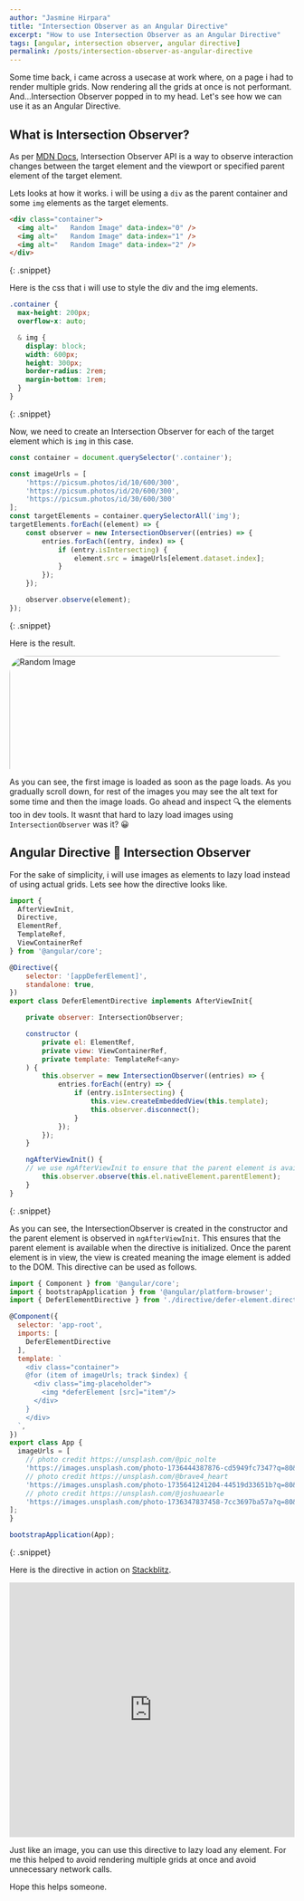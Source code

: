 ```yaml
---
author: "Jasmine Hirpara"
title: "Intersection Observer as an Angular Directive"
excerpt: "How to use Intersection Observer as an Angular Directive"
tags: [angular, intersection observer, angular directive]
permalink: /posts/intersection-observer-as-angular-directive
---
```


Some time back, i came across a usecase at work where, on a page i had to render multiple grids. Now rendering all the grids at once is not performant. And...Intersection Observer popped in to my head. Let's see how we can use it as an Angular Directive.

## What is Intersection Observer?

As per <a href="https://developer.mozilla.org/en-US/docs/Web/API/IntersectionObserver" target="_blank">MDN Docs</a>, Intersection Observer API is a way to observe interaction changes between the target element and the viewport or specified parent element of the target element.

Lets looks at how it works. i will be using a `div` as the parent container and some `img` elements as the target elements.

```html
<div class="container">
  <img alt="   Random Image" data-index="0" />
  <img alt="   Random Image" data-index="1" />
  <img alt="   Random Image" data-index="2" />
</div>
```
{: .snippet}

Here is the css that i will use to style the div and the img elements.

```css
.container {
  max-height: 200px;
  overflow-x: auto;

  & img {
    display: block;
    width: 600px;
    height: 300px;
    border-radius: 2rem;
    margin-bottom: 1rem;
  }
}
```
{: .snippet}

Now, we need to create an Intersection Observer for each of the target element which is `img` in this case.

```javascript
const container = document.querySelector('.container');

const imageUrls = [
    'https://picsum.photos/id/10/600/300',
    'https://picsum.photos/id/20/600/300',
    'https://picsum.photos/id/30/600/300'
];
const targetElements = container.querySelectorAll('img');
targetElements.forEach((element) => {
    const observer = new IntersectionObserver((entries) => {
        entries.forEach((entry, index) => {
            if (entry.isIntersecting) {
                element.src = imageUrls[element.dataset.index];
            }
        });
    });

    observer.observe(element);
});
```
{: .snippet}

Here is the result.

<style>
.container {
  max-height: 200px;
  overflow-x: auto;

  & img {
    display: block;
    width: 600px;
    height: 300px;
    border-radius: 2rem;
    margin-bottom: 1rem;
  }
}
</style>

<div class="container">
  <img alt="   Random Image" data-index="0" />
  <img alt="   Random Image" data-index="1" />
  <img alt="   Random Image" data-index="2" />
</div>

<script>
    const container = document.querySelector('.container');

    const imageUrls = [
        'https://picsum.photos/id/10/600/300',
        'https://picsum.photos/id/20/600/300',
        'https://picsum.photos/id/30/600/300'
    ];
    const targetElements = container.querySelectorAll('img');
    targetElements.forEach((element) => {
        const observer = new IntersectionObserver((entries) => {
            entries.forEach((entry, index) => {
                if (entry.isIntersecting) {
                    element.src = imageUrls[element.dataset.index];
                }
            });
        });

        observer.observe(element);
    });
</script>

As you can see, the first image is loaded as soon as the page loads. As you gradually scroll down, for rest of the images you may see the alt text for some time and then the image loads. Go ahead and inspect 🔍 the elements too in dev tools. It wasnt that hard to lazy load images using `IntersectionObserver` was it? 😀

## Angular Directive 🤝 Intersection Observer

For the sake of simplicity, i will use images as elements to lazy load instead of using actual grids. Lets see how the directive looks like.

```javascript
import { 
  AfterViewInit,
  Directive,
  ElementRef,
  TemplateRef,
  ViewContainerRef
} from '@angular/core';

@Directive({
	selector: '[appDeferElement]',
	standalone: true,
})
export class DeferElementDirective implements AfterViewInit{

	private observer: IntersectionObserver;

	constructor (
		private el: ElementRef,
		private view: ViewContainerRef,
		private template: TemplateRef<any>
	) {
		this.observer = new IntersectionObserver((entries) => {
			entries.forEach((entry) => {
				if (entry.isIntersecting) {
					this.view.createEmbeddedView(this.template);
					this.observer.disconnect();
				}
			});
		});
	}

	ngAfterViewInit() {
    // we use ngAfterViewInit to ensure that the parent element is available
		this.observer.observe(this.el.nativeElement.parentElement);
	}
}
```
{: .snippet}

As you can see, the IntersectionObserver is created in the constructor and the parent element is observed in `ngAfterViewInit`. This ensures that the parent element is available when the directive is initialized. Once the parent element is in view, the view is created meaning the image element is added to the DOM. This directive can be used as follows.

```javascript
import { Component } from '@angular/core';
import { bootstrapApplication } from '@angular/platform-browser';
import { DeferElementDirective } from './directive/defer-element.directive';

@Component({
  selector: 'app-root',
  imports: [
    DeferElementDirective
  ],
  template: `
    <div class="container">
    @for (item of imageUrls; track $index) {
      <div class="img-placeholder">
        <img *deferElement [src]="item"/>
      </div>
    }
    </div>
  `,
})
export class App {
  imageUrls = [
    // photo credit https://unsplash.com/@pic_nolte
    'https://images.unsplash.com/photo-1736444387876-cd5949fc7347?q=80&w=1964&auto=format&fit=crop&ixlib=rb-4.0.3&ixid=M3wxMjA3fDB8MHxwaG90by1wYWdlfHx8fGVufDB8fHx8fA%3D%3D',
    // photo credit https://unsplash.com/@brave4_heart
    'https://images.unsplash.com/photo-1735641241204-44519d33651b?q=80&w=1915&auto=format&fit=crop&ixlib=rb-4.0.3&ixid=M3wxMjA3fDB8MHxwaG90by1wYWdlfHx8fGVufDB8fHx8fA%3D%3D',
    // photo credit https://unsplash.com/@joshuaearle
    'https://images.unsplash.com/photo-1736347837458-7cc3697ba57a?q=80&w=1770&auto=format&fit=crop&ixlib=rb-4.0.3&ixid=M3wxMjA3fDB8MHxwaG90by1wYWdlfHx8fGVufDB8fHx8fA%3D%3D'
];
}

bootstrapApplication(App);
```
{: .snippet}

Here is the directive in action on <a href="https://stackblitz.com/edit/stackblitz-starters-zhqgh53j?file=src%2Fmain.ts" target="_blank">Stackblitz</a>.

<iframe src="https://stackblitz.com/edit/stackblitz-starters-zhqgh53j?file=src%2Fmain.ts" width="100%" height="450px" frameborder="0" title="Angular Intersection Observer Directive"></iframe>

Just like an image, you can use this directive to lazy load any element. For me this helped to avoid rendering multiple grids at once and avoid unnecessary network calls.

Hope this helps someone.
